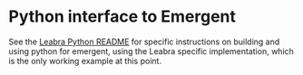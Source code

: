 # Python interface to Emergent

See the [Leabra Python README](https://github.com/emer/leabra/blob/master/python/README.md) for specific instructions on building and using python for emergent, using the Leabra specific implementation, which is the only working example at this point.


